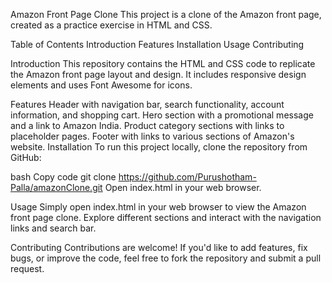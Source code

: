 Amazon Front Page Clone
This project is a clone of the Amazon front page, created as a practice exercise in HTML and CSS.

Table of Contents
Introduction
Features
Installation
Usage
Contributing

Introduction
This repository contains the HTML and CSS code to replicate the Amazon front page layout and design. It includes responsive design elements and uses Font Awesome for icons.

Features
Header with navigation bar, search functionality, account information, and shopping cart.
Hero section with a promotional message and a link to Amazon India.
Product category sections with links to placeholder pages.
Footer with links to various sections of Amazon's website.
Installation
To run this project locally, clone the repository from GitHub:

bash
Copy code
git clone https://github.com/Purushotham-Palla/amazonClone.git
Open index.html in your web browser.

Usage
Simply open index.html in your web browser to view the Amazon front page clone. Explore different sections and interact with the navigation links and search bar.

Contributing
Contributions are welcome! If you'd like to add features, fix bugs, or improve the code, feel free to fork the repository and submit a pull request.
